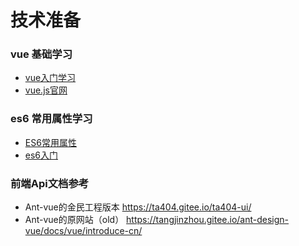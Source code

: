 # 技术准备

### vue 基础学习
 - [vue入门学习](http://www.hubwiz.com/course/566e67417e7d40946afc5ddc/)
 - [vue.js官网](https://cn.vuejs.org/v2/guide/ "vue.js官网")

### es6 常用属性学习
 - [ES6常用属性](https://gitee.com/ta3face/dev_guide/blob/master/coding-standard/es6-standard.md "ES6编码规范")
 - [es6入门](http://es6.ruanyifeng.com/#docs/let)

### 前端Api文档参考
 - Ant-vue的金民工程版本 https://ta404.gitee.io/ta404-ui/
 - Ant-vue的原网站（old） https://tangjinzhou.gitee.io/ant-design-vue/docs/vue/introduce-cn/
